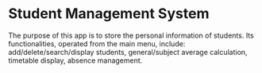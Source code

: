 # Student Management System
The purpose of this app is to store the personal information of students.  Its functionalities, operated from the main menu, include: add/delete/search/display students, general/subject average calculation, timetable display, absence management.
